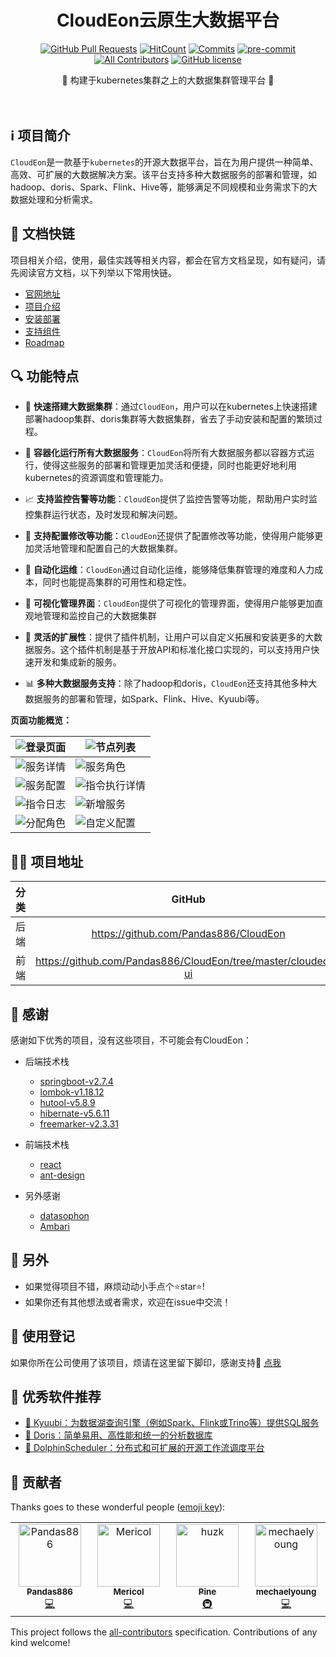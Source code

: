 <div align="center">
<h1>CloudEon云原生大数据平台</h1>

[![GitHub Pull Requests](https://img.shields.io/github/stars/Pandas886/e-mapreduce)](https://github.com/Pandas886/e-mapreduce/stargazers)
[![HitCount](https://views.whatilearened.today/views/github/Pandas886/e-mapreduce.svg)](https://github.com/Pandas886/e-mapreduce)
[![Commits](https://img.shields.io/github/commit-activity/m/Pandas886/e-mapreduce?color=ffff00)](https://github.com/Pandas886/e-mapreduce/commits/main)
[![pre-commit](https://img.shields.io/badge/pre--commit-enabled-brightgreen?logo=pre-commit)](https://github.com/pre-commit/pre-commit)
[![All Contributors](https://img.shields.io/badge/all_contributors-3-orange.svg?style=flat-square)](#contributors-)
[![GitHub license](https://img.shields.io/github/license/Pandas886/e-mapreduce)](https://github.com/Pandas886/e-mapreduce/LICENSE)

<p> 🌉 构建于kubernetes集群之上的大数据集群管理平台 🌉</p>

<img src="https://camo.githubusercontent.com/82291b0fe831bfc6781e07fc5090cbd0a8b912bb8b8d4fec0696c881834f81ac/68747470733a2f2f70726f626f742e6d656469612f394575424971676170492e676966" width="800"  height="3">
</div><br>



## ℹ️ 项目简介

`CloudEon`是一款基于`kubernetes`的开源大数据平台，旨在为用户提供一种简单、高效、可扩展的大数据解决方案。该平台支持多种大数据服务的部署和管理，如hadoop、doris、Spark、Flink、Hive等，能够满足不同规模和业务需求下的大数据处理和分析需求。

## 🔗 文档快链

项目相关介绍，使用，最佳实践等相关内容，都会在官方文档呈现，如有疑问，请先阅读官方文档，以下列举以下常用快链。

- [官网地址](https://elaborate-kitsune-b20d64.netlify.app/)
- [项目介绍](https://cloudeon.readthedocs.io/en/latest/)
- [安装部署](https://cloudeon.readthedocs.io/en/latest/instal/)
- [支持组件](https://cloudeon.readthedocs.io/en/latest/supportservice/)
- [Roadmap](https://cloudeon.readthedocs.io/en/latest/Roadmap/)


## 🔍 功能特点

- 🚀 **快速搭建大数据集群**：通过`CloudEon`，用户可以在kubernetes上快速搭建部署hadoop集群、doris集群等大数据集群，省去了手动安装和配置的繁琐过程。

- 🐳 **容器化运行所有大数据服务**：`CloudEon`将所有大数据服务都以容器方式运行，使得这些服务的部署和管理更加灵活和便捷，同时也能更好地利用kubernetes的资源调度和管理能力。

- 📈 **支持监控告警等功能**：`CloudEon`提供了监控告警等功能，帮助用户实时监控集群运行状态，及时发现和解决问题。

- 🔧 **支持配置修改等功能**：`CloudEon`还提供了配置修改等功能，使得用户能够更加灵活地管理和配置自己的大数据集群。

- 🤖 **自动化运维**：`CloudEon`通过自动化运维，能够降低集群管理的难度和人力成本，同时也能提高集群的可用性和稳定性。

- 👀 **可视化管理界面**：`CloudEon`提供了可视化的管理界面，使得用户能够更加直观地管理和监控自己的大数据集群

- 🔌 **灵活的扩展性**：提供了插件机制，让用户可以自定义拓展和安装更多的大数据服务。这个插件机制是基于开放API和标准化接口实现的，可以支持用户快速开发和集成新的服务。

- 📊 **多种大数据服务支持**：除了hadoop和doris，`CloudEon`还支持其他多种大数据服务的部署和管理，如Spark、Flink、Hive、Kyuubi等。

**页面功能概览：**

| ![登录页面](http://image-picgo.test.upcdn.net/img/20230322182700.png) | ![节点列表](http://image-picgo.test.upcdn.net/img/20230322182617.png)  |
|:---------------------------------------------------------------------:|---------------------------------------------------------------------|
|  ![服务详情](http://image-picgo.test.upcdn.net/img/20230322181657.png) |  ![服务角色](http://image-picgo.test.upcdn.net/img/20230322181531.png)  |
|   ![服务配置](http://image-picgo.test.upcdn.net/img/20230316100517.png)   | ![指令执行详情](http://image-picgo.test.upcdn.net/img/20230316100553.png) |
|   ![指令日志](http://image-picgo.test.upcdn.net/img/20230316100634.png)   | ![新增服务](http://image-picgo.test.upcdn.net/img/20230322181806.png)   |
|   ![分配角色](http://image-picgo.test.upcdn.net/img/20230316100747.png)   | ![自定义配置](http://image-picgo.test.upcdn.net/img/20230316100833.png)  |


## 👨‍💻 项目地址

| 分类 |                        GitHub                        |                        Gitee                        |
| :--: | :--------------------------------------------------: | :-------------------------------------------------: |
| 后端 |  https://github.com/Pandas886/CloudEon   | https://gitee.com/Pandas886/CloudEon  |
| 前端 | https://github.com/Pandas886/CloudEon/tree/master/cloudeon-ui | https://gitee.com/Pandas886/CloudEon/tree/master/cloudeon-ui  |



## 🥰 感谢

感谢如下优秀的项目，没有这些项目，不可能会有CloudEon：

- 后端技术栈
  - [springboot-v2.7.4](https://github.com/spring-projects/spring-boot)
  - [lombok-v1.18.12](https://github.com/projectlombok/lombok)
  - [hutool-v5.8.9](https://github.com/dromara/hutool)
  - [hibernate-v5.6.11](https://github.com/hibernate/hibernate-orm)
  - [freemarker-v2.3.31](https://github.com/apache/freemarker)
- 前端技术栈
  - [react](https://github.com/facebook/react)
  - [ant-design](https://github.com/ant-design/ant-design)

- 另外感谢
  - [datasophon](https://github.com/datasophon/datasophon)
  - [Ambari](https://github.com/apache/ambari)

## 🤗 另外

- 如果觉得项目不错，麻烦动动小手点个⭐️star⭐️!
- 如果你还有其他想法或者需求，欢迎在issue中交流！


## 📝 使用登记

如果你所在公司使用了该项目，烦请在这里留下脚印，感谢支持🥳 [点我](https://github.com/Pandas886/CloudEon/issues/8)


## 💎 优秀软件推荐

- [🦊 Kyuubi：为数据湖查询引擎（例如Spark、Flink或Trino等）提供SQL服务](https://github.com/apache/kyuubi)
- [🦄 Doris：简单易用、高性能和统一的分析数据库](https://github.com/apache/doris/)
- [🐬 DolphinScheduler：分布式和可扩展的开源工作流调度平台](https://github.com/apache/dolphinscheduler)


## 🤝 贡献者

Thanks goes to these wonderful people ([emoji key](https://allcontributors.org/docs/en/emoji-key)):

<!-- ALL-CONTRIBUTORS-LIST:START - Do not remove or modify this section -->
<!-- prettier-ignore-start -->
<!-- markdownlint-disable -->
<table>
  <tbody>
    <tr>
      <td align="center" valign="top" width="14.28%"><a href="https://github.com/Pandas886"><img src="https://avatars.githubusercontent.com/u/123344357?v=4?s=100" width="100px;" alt="Pandas886"/><br /><sub><b>Pandas886</b></sub></a><br /><a href="https://github.com/Pandas886/CloudEon/commits?author=Pandas886" title="Code">💻</a></td>
      <td align="center" valign="top" width="14.28%"><a href="https://github.com/Mericol"><img src="https://avatars.githubusercontent.com/u/39690226?v=4?s=100" width="100px;" alt="Mericol"/><br /><sub><b>Mericol</b></sub></a><br /><a href="https://github.com/Pandas886/CloudEon/commits?author=Mericol" title="Code">💻</a></td>
      <td align="center" valign="top" width="14.28%"><a href="https://github.com/huzk8"><img src="https://avatars.githubusercontent.com/u/18548053?v=4?s=100" width="100px;" alt="huzk"/><br /><sub><b>Pine</b></sub></a><br /><a href="#infra-huzk8" title="Infrastructure (Hosting, Build-Tools, etc)">🚇</a> </td>
      <td align="center" valign="top" width="14.28%"><a href="https://github.com/mechaelyoung"><img src="https://avatars.githubusercontent.com/u/44049993?v=4?s=100" width="100px;" alt="mechaelyoung"/><br /><sub><b>mechaelyoung</b></sub></a><br /><a href="https://github.com/Pandas886/CloudEon/commits?author=mechaelyoung" title="Code">💻</a></td>
    </tr>
  </tbody>
</table>

<!-- markdownlint-restore -->
<!-- prettier-ignore-end -->

<!-- ALL-CONTRIBUTORS-LIST:END -->

This project follows the [all-contributors](https://github.com/all-contributors/all-contributors) specification. Contributions of any kind welcome!
